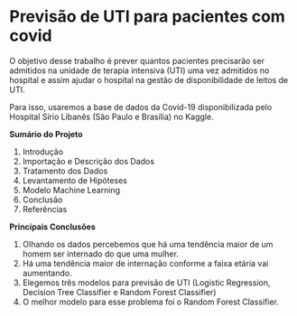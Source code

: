# Previsão de UTI para pacientes com covid

O objetivo desse trabalho é prever quantos pacientes precisarão ser admitidos na unidade de terapia intensiva (UTI) uma vez admitidos no hospital e assim ajudar o hospital na gestão de disponibilidade de leitos de UTI.

Para isso, usaremos a base de dados da Covid-19 disponibilizada pelo Hospital Sírio Libanês (Sâo Paulo e Brasília) no Kaggle.

**Sumário do Projeto**
1. Introdução
2. Importação e Descrição dos Dados
3. Tratamento dos Dados
4. Levantamento de Hipóteses
5. Modelo Machine Learning
4. Conclusão
5. Referências

**Principais Conclusões**

1) Olhando os dados percebemos que há uma tendência maior de um homem ser internado do que uma mulher.
2) Há uma tendência maior de internação conforme a faixa etária vai aumentando.
3) Elegemos três modelos para previsão de UTI (Logistic Regression, Decision Tree Classifier e Random Forest Classifier)
4) O melhor modelo para esse problema foi o Random Forest Classifier.
